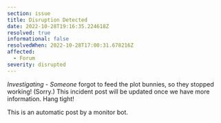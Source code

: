 ```yaml
---
section: issue
title: Disruption Detected
date: 2022-10-28T19:16:35.224618Z
resolved: true
informational: false
resolvedWhen: 2022-10-28T17:00:31.678216Z
affected:
  - Forum
severity: disrupted
---
```

*Investigating* - _Someone_ forgot to feed the plot bunnies, so they stopped working! (Sorry.) This incident post will be updated once we have more information. Hang tight!

This is an automatic post by a monitor bot.
        